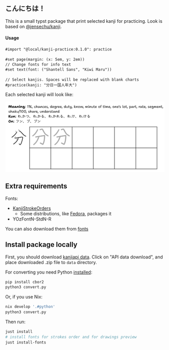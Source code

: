 ## こんにちは！

This is a small typst package that print selected kanji for practicing. Look is based on [@jensechu/kanji](https://github.com/jensechu/kanji).

#### Usage

```typ
#import "@local/kanji-practice:0.1.0": practice

#set page(margin: (x: 5em, y: 2em))
// Change fonts for info text
#set text(font: ("Shantell Sans", "Kiwi Maru"))

// Select kanjis. Spaces will be replaced with blank charts
#practice(kanji: "分日一国人年大")
```

Each selected kanji will look like:

![](docs/typst-screenshot.png)

## Extra requirements

Fonts:

- [KanjiStrokeOrders](https://sites.google.com/site/nihilistorguk/)
    - Some distributions, like [Fedora](https://fedoraproject.org/wiki/KanjiStrokeOrders_fonts), packages it
- YOzFontN-StdN-R

You can also download them from [fonts](https://github.com/istudyatuni/kanji-practice/tree/typst/fonts)

## Install package locally

First, you should download [kanjiapi data](https://kanjiapi.dev). Click on "API data download", and place downloaded .zip file to `data` directory. 

For converting you need Python [installed](https://www.python.org):

```py
pip install cbor2
python3 convert.py
```

Or, if you use Nix:

```sh
nix develop '.#python'
python3 convert.py
```

Then run:

```sh
just install
# install fonts for strokes order and for drawings preview
just install-fonts
```
